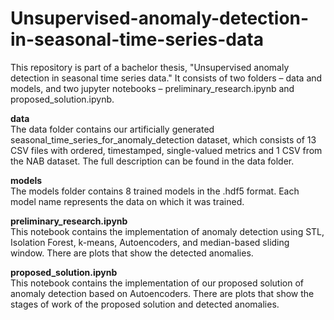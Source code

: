 # Unsupervised-anomaly-detection-in-seasonal-time-series-data


This repository is part of a bachelor thesis, "Unsupervised anomaly detection in seasonal time series data." It consists of two folders – data and models, and two jupyter notebooks – preliminary_research.ipynb and proposed_solution.ipynb.


**data**<br />
The data folder contains our artificially generated seasonal_time_series_for_anomaly_detection dataset, which consists of
13 CSV files with ordered, timestamped, single-valued metrics and 1 CSV from the NAB dataset. The full description can be found in the data folder.

**models**<br /> 
The models folder contains 8 trained models in the .hdf5 format. Each model name represents the data on which it was trained.


**preliminary_research.ipynb**<br /> 
This notebook contains the implementation of anomaly detection using  STL, Isolation Forest, k-means, Autoencoders, and median-based sliding window. There are plots that show the detected anomalies.

**proposed_solution.ipynb**<br /> 
This notebook contains the implementation of our proposed solution of anomaly detection based on Autoencoders. There are plots that show the stages of work of the proposed solution and detected anomalies.
